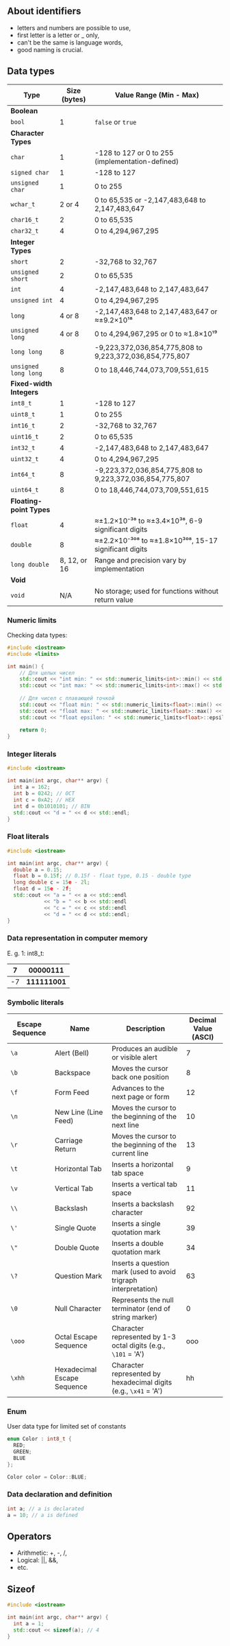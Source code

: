 ## About identifiers
- letters and numbers are possible to use,
- first letter is a letter or _ only,
- can't be the same is language words,
- good naming is crucial.

## Data types

| Type                | Size (bytes) | Value Range (Min - Max)                                  |
|---------------------|--------------|----------------------------------------------------------|
| **Boolean**         |              |                                                          |
| `bool`              | 1            | `false` or `true`                                        |
| **Character Types** |              |                                                          |
| `char`              | 1            | -128 to 127 or 0 to 255 (implementation-defined)         |
| `signed char`       | 1            | -128 to 127                                              |
| `unsigned char`     | 1            | 0 to 255                                                 |
| `wchar_t`           | 2 or 4       | 0 to 65,535 or -2,147,483,648 to 2,147,483,647           |
| `char16_t`          | 2            | 0 to 65,535                                              |
| `char32_t`          | 4            | 0 to 4,294,967,295                                       |
| **Integer Types**   |              |                                                          |
| `short`             | 2            | -32,768 to 32,767                                        |
| `unsigned short`    | 2            | 0 to 65,535                                              |
| `int`               | 4            | -2,147,483,648 to 2,147,483,647                          |
| `unsigned int`      | 4            | 0 to 4,294,967,295                                       |
| `long`              | 4 or 8       | -2,147,483,648 to 2,147,483,647 or ≈±9.2×10¹⁸           |
| `unsigned long`     | 4 or 8       | 0 to 4,294,967,295 or 0 to ≈1.8×10¹⁹                     |
| `long long`         | 8            | -9,223,372,036,854,775,808 to 9,223,372,036,854,775,807 |
| `unsigned long long`| 8            | 0 to 18,446,744,073,709,551,615                          |
| **Fixed-width Integers** |          |                                                          |
| `int8_t`            | 1            | -128 to 127                                              |
| `uint8_t`           | 1            | 0 to 255                                                 |
| `int16_t`           | 2            | -32,768 to 32,767                                        |
| `uint16_t`          | 2            | 0 to 65,535                                              |
| `int32_t`           | 4            | -2,147,483,648 to 2,147,483,647                          |
| `uint32_t`          | 4            | 0 to 4,294,967,295                                       |
| `int64_t`           | 8            | -9,223,372,036,854,775,808 to 9,223,372,036,854,775,807 |
| `uint64_t`          | 8            | 0 to 18,446,744,073,709,551,615                          |
| **Floating-point Types** |          |                                                          |
| `float`             | 4            | ≈±1.2×10⁻³⁸ to ≈±3.4×10³⁸, 6-9 significant digits        |
| `double`            | 8            | ≈±2.2×10⁻³⁰⁸ to ≈±1.8×10³⁰⁸, 15-17 significant digits    |
| `long double`       | 8, 12, or 16 | Range and precision vary by implementation               |
| **Void**            |              |                                                          |
| `void`              | N/A          | No storage; used for functions without return value      |

### Numeric limits
Checking data types:
```cpp
#include <iostream>
#include <limits>

int main() {
    // Для целых чисел
    std::cout << "int min: " << std::numeric_limits<int>::min() << std::endl;
    std::cout << "int max: " << std::numeric_limits<int>::max() << std::endl;
    
    // Для чисел с плавающей точкой
    std::cout << "float min: " << std::numeric_limits<float>::min() << std::endl;
    std::cout << "float max: " << std::numeric_limits<float>::max() << std::endl;
    std::cout << "float epsilon: " << std::numeric_limits<float>::epsilon() << std::endl;
    
    return 0;
}
```
### Integer literals
```cpp
#include <iostream>

int main(int argc, char** argv) {
  int a = 162;
  int b = 0242; // OCT
  int c = 0xA2; // HEX
  int d = 0b1010101; // BIN
  std::cout << "d = " << d << std::endl;
}
```
### Float literals
```cpp
#include <iostream>

int main(int argc, char** argv) {
  double a = 0.15;
  float b = 0.15f; // 0.15f - float type, 0.15 - double type
  long double c = 15e - 2l;
  float d = 15e - 2f;
  std::cout << "a = " << a << std::endl
			<< "b = " << b << std::endl
			<< "c = " << c << std::endl
			<< "d = " << d << std::endl;
}
```
### Data representation in computer memory
E. g. 1: int8_t:

| 7   | 00000111      |
| --- | ------------- |
| -7  | **111111001** |

### Symbolic literals

| Escape Sequence | Name                        | Description                                                      | Decimal Value (ASCI) |
| --------------- | --------------------------- | ---------------------------------------------------------------- | -------------------- |
| `\a`            | Alert (Bell)                | Produces an audible or visible alert                             | 7                    |
| `\b`            | Backspace                   | Moves the cursor back one position                               | 8                    |
| `\f`            | Form Feed                   | Advances to the next page or form                                | 12                   |
| `\n`            | New Line (Line Feed)        | Moves the cursor to the beginning of the next line               | 10                   |
| `\r`            | Carriage Return             | Moves the cursor to the beginning of the current line            | 13                   |
| `\t`            | Horizontal Tab              | Inserts a horizontal tab space                                   | 9                    |
| `\v`            | Vertical Tab                | Inserts a vertical tab space                                     | 11                   |
| `\\`            | Backslash                   | Inserts a backslash character                                    | 92                   |
| `\'`            | Single Quote                | Inserts a single quotation mark                                  | 39                   |
| `\"`            | Double Quote                | Inserts a double quotation mark                                  | 34                   |
| `\?`            | Question Mark               | Inserts a question mark (used to avoid trigraph interpretation)  | 63                   |
| `\0`            | Null Character              | Represents the null terminator (end of string marker)            | 0                    |
| `\ooo`          | Octal Escape Sequence       | Character represented by 1-3 octal digits (e.g., `\101` = 'A')   | ooo                  |
| `\xhh`          | Hexadecimal Escape Sequence | Character represented by hexadecimal digits (e.g., `\x41` = 'A') | hh                   |

### Enum
User data type for limited set of constants
```cpp
enum Color : int8_t {
  RED;
  GREEN;
  BLUE
};

Color color = Color::BLUE;
```
### Data declaration and definition
```cpp
int a; // a is declarated
a = 10; // a is defined
```
## Operators
- Arithmetic: +, -, /,
- Logical: ||, &&,
- etc.

## Sizeof
```cpp
#include <iostream>

int main(int argc, char** argv) {
  int a = 1;
  std::cout << sizeof(a); // 4
}
```
